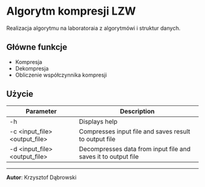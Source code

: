 # Algorytm kompresji LZW
Realizacja algorytmu na laboratoraia z algorytmówi i struktur danych.

## Główne funkcje
* Kompresja
* Dekompresja
* Obliczenie współczynnika kompresji

## Użycie
| Parameter                     | Description                                                   |
|-------------------------------|---------------------------------------------------------------|
| -h                            | Displays help                                                 |
| -c <input_file> <output_file> | Compresses input file and saves result to output file         |
| -d <input_file> <output_file> | Decompresses data from input file and saves it to output file |

--------------------
**Autor**: Krzysztof Dąbrowski